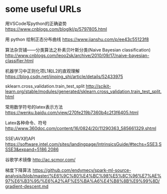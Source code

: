 # some useful URLs


用VSCode写python的正确姿势   https://www.cnblogs.com/bloglkl/p/5797805.html

用 python 绘制正态分布曲线    https://www.jianshu.com/p/ee43c55123f8

算法杂货铺——分类算法之朴素贝叶斯分类(Naive Bayesian classification)  http://www.cnblogs.com/leoo2sk/archive/2010/09/17/naive-bayesian-classifier.html

机器学习中正则化项L1和L2的直观理解 https://blog.csdn.net/jinping_shi/article/details/52433975

sklearn.cross_validation.train_test_split http://scikit-learn.org/stable/modules/generated/sklearn.cross_validation.train_test_split.html

常用数学符号的latex表示方法  https://wenku.baidu.com/view/270fe219b7360b4c2f3f6405.html

Latex各种命令、符号  http://www.360doc.com/content/16/0824/20/11290363_585661329.shtml

SSE\AVX的API   https://software.intel.com/sites/landingpage/IntrinsicsGuide/#techs=SSE3,SSSE3&expand=5186,2086

谷歌学术镜像  http://ac.scmor.com/

梯度下降算法  https://github.com/endymecy/spark-ml-source-analysis/blob/master/%E6%9C%80%E4%BC%98%E5%8C%96%E7%AE%97%E6%B3%95/%E6%A2%AF%E5%BA%A6%E4%B8%8B%E9%99%8D/gradient-descent.md
